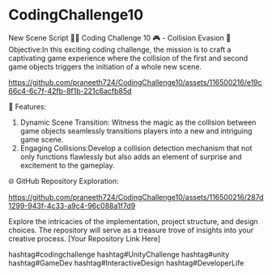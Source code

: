 # CodingChallenge10
New Scene Script
🧑‍💻 Coding Challenge 10 🎮 - Collision Evasion 🚀
Objective:In this exciting coding challenge, the mission is to craft a captivating game experience where the collision of the first and second game objects triggers the initiation of a whole new scene.


https://github.com/praneeth724/CodingChallenge10/assets/116500216/e19c66c4-6c7f-42fb-8f1b-221c6acfb85d


🌟 Features:

1. Dynamic Scene Transition: Witness the magic as the collision between game objects seamlessly transitions players into a new and intriguing game scene.
2. Engaging Collisions:Develop a collision detection mechanism that not only functions flawlessly but also adds an element of surprise and excitement to the gameplay.


🌐 GitHub Repository Exploration:


https://github.com/praneeth724/CodingChallenge10/assets/116500216/287d1299-943f-4c33-a9c4-96c088a1f7d9




Explore the intricacies of the implementation, project structure, and design choices. The repository will serve as a treasure trove of insights into your creative process. [Your Repository Link Here]

hashtag#codingchallenge hashtag#UnityChallenge hashtag#unity hashtag#GameDev hashtag#InteractiveDesign hashtag#DeveloperLife
